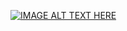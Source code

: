 [![IMAGE ALT TEXT HERE](https://img.youtube.com/vi/ut83prAMjtU/0.jpg)](https://www.youtube.com/watch?v=ut83prAMjtU)
